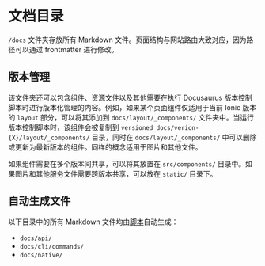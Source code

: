 # 文档目录

`/docs` 文件夹存放所有 Markdown 文件。页面结构与网站路由大致对应，因为路径可以通过 frontmatter 进行修改。

## 版本管理

该文件夹还可以包含组件、资源文件以及其他需要在执行 Docusaurus 版本控制脚本时进行版本化管理的内容。例如，如果某个页面组件仅适用于当前 Ionic 版本的 `layout` 部分，可以将其添加到 `docs/layout/_components/` 文件夹中。当运行版本控制脚本时，该组件会被复制到 `versioned_docs/verion-{X}/layout/_components/` 目录，同时在 `docs/layout/_components/` 中可以删除或更新为最新版本的组件。同样的概念适用于图片和其他文件。

如果组件需要在多个版本间共享，可以将其放置在 `src/components/` 目录中。如果图片和其他服务文件需要跨版本共享，可以放在 `static/` 目录下。

## 自动生成文件

以下目录中的所有 Markdown 文件均由[脚本](/scripts)自动生成：

- `docs/api/`
- `docs/cli/commands/`
- `docs/native/`